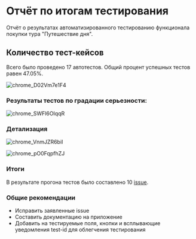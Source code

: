 # Отчёт по итогам тестирования

Отчёт о результатах автоматизированного тестированию функционала покупки тура "Путешествие дня".

## Количество тест-кейсов

Всего было проведено 17 автотестов. Общий процент успешных тестов равен 47.05%.

![chrome_D02Vm7e1F4](https://user-images.githubusercontent.com/104645992/213927029-16a39ed1-3dde-4918-8c1d-d55e0b8fbb7a.png)



### Результаты тестов по градации серьезности:

![chrome_SWFl6OIqqR](https://user-images.githubusercontent.com/104645992/213927101-842b4daa-912f-4ddb-858b-03d540085c1b.png)

### Детализация

![chrome_VnmJZR6biI](https://user-images.githubusercontent.com/104645992/213927132-4c2b7618-6918-4cab-a20d-c06d692ef491.png)

![chrome_pO0FqpfhZJ](https://user-images.githubusercontent.com/104645992/213927156-e99d2e6a-e019-450b-9b70-21c12531c27e.png)

### Итоги

В результате прогона тестов было составлено 10 [issue](https://github.com/Ksenya31/aqa-cursovik/issues).

### Общие рекомендации

* Исправить заявленные issue
* Составить документацию на приложение
* Добавить на тестируемые поля, кнопки и всплывающие уведомления test-id для облегчения тестирования
